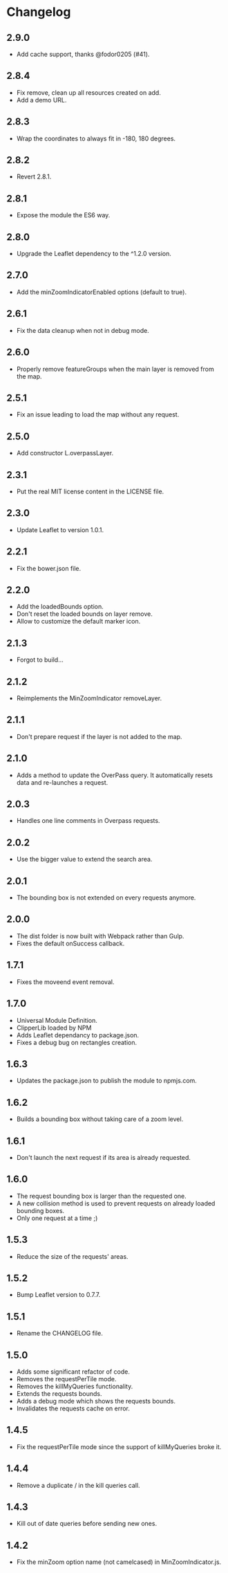 # Changelog

## 2.9.0

* Add cache support, thanks @fodor0205 (#41).

## 2.8.4

* Fix remove, clean up all resources created on add.
* Add a demo URL.

## 2.8.3

* Wrap the coordinates to always fit in -180, 180 degrees.

## 2.8.2

* Revert 2.8.1.

## 2.8.1

* Expose the module the ES6 way.

## 2.8.0

* Upgrade the Leaflet dependency to the ^1.2.0 version.

## 2.7.0

* Add the minZoomIndicatorEnabled options (default to true).

## 2.6.1

* Fix the data cleanup when not in debug mode.

## 2.6.0

* Properly remove featureGroups when the main layer is removed from the map.

## 2.5.1

* Fix an issue leading to load the map without any request.

## 2.5.0

* Add constructor L.overpassLayer.

## 2.3.1

* Put the real MIT license content in the LICENSE file.

## 2.3.0

* Update Leaflet to version 1.0.1.

## 2.2.1

* Fix the bower.json file.

## 2.2.0

* Add the loadedBounds option.
* Don't reset the loaded bounds on layer remove.
* Allow to customize the default marker icon.

## 2.1.3

* Forgot to build...

## 2.1.2

* Reimplements the MinZoomIndicator removeLayer.

## 2.1.1

* Don't prepare request if the layer is not added to the map.

## 2.1.0

* Adds a method to update the OverPass query. It automatically resets data and re-launches a request.

## 2.0.3

* Handles one line comments in Overpass requests.

## 2.0.2

* Use the bigger value to extend the search area.

## 2.0.1

* The bounding box is not extended on every requests anymore.

## 2.0.0

* The dist folder is now built with Webpack rather than Gulp.
* Fixes the default onSuccess callback.

## 1.7.1

* Fixes the moveend event removal.

## 1.7.0

* Universal Module Definition.
* ClipperLib loaded by NPM
* Adds Leaflet dependancy to package.json.
* Fixes a debug bug on rectangles creation.

## 1.6.3

* Updates the package.json to publish the module to npmjs.com.

## 1.6.2

* Builds a bounding box without taking care of a zoom level.

## 1.6.1

* Don't launch the next request if its area is already requested.

## 1.6.0

* The request bounding box is larger than the requested one.
* A new collision method is used to prevent requests on already loaded bounding boxes.
* Only one request at a time ;)

## 1.5.3

* Reduce the size of the requests' areas.

## 1.5.2

* Bump Leaflet version to 0.7.7.

## 1.5.1

* Rename the CHANGELOG file.

## 1.5.0

* Adds some significant refactor of code.
* Removes the requestPerTile mode.
* Removes the killMyQueries functionality.
* Extends the requests bounds.
* Adds a debug mode which shows the requests bounds.
* Invalidates the requests cache on error.

## 1.4.5

* Fix the requestPerTile mode since the support of killMyQueries broke it.

## 1.4.4

* Remove a duplicate / in the kill queries call.

## 1.4.3

* Kill out of date queries before sending new ones.

## 1.4.2

* Fix the minZoom option name (not camelcased) in MinZoomIndicator.js.
